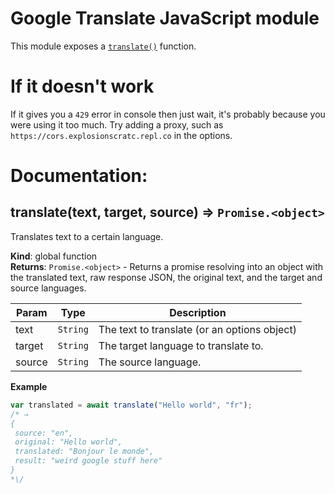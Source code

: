 # Google Translate JavaScript module

This module exposes a [`translate()`](#translate) function.

# If it doesn't work

If it gives you a `429` error in console then just wait, it's probably because you were using it too much. Try adding a proxy, such as `https://cors.explosionscratc.repl.co` in the options.

# Documentation:

<a name="translate"></a>

## translate(text, target, source) ⇒ <code>Promise.&lt;object&gt;</code>
Translates text to a certain language.

**Kind**: global function  
**Returns**: <code>Promise.&lt;object&gt;</code> - Returns a promise resolving into an object with the translated text, raw response JSON, the original text, and the target and source languages.  

| Param | Type | Description |
| --- | --- | --- |
| text | <code>String</code> | The text to translate (or an options object) |
| target | <code>String</code> | The target language to translate to. |
| source | <code>String</code> | The source language. |

**Example**  
```js
var translated = await translate("Hello world", "fr");
/* ⇒ 
{
 source: "en", 
 original: "Hello world",
 translated: "Bonjour le monde",
 result: "weird google stuff here"
}
*\/
```

